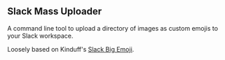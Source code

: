 ## Slack Mass Uploader 

A command line tool to upload a directory of images as custom emojis to your Slack workspace. 

Loosely based on  Kinduff's [Slack Big Emoji](https://github.com/kinduff/slack-big-emoji). 
